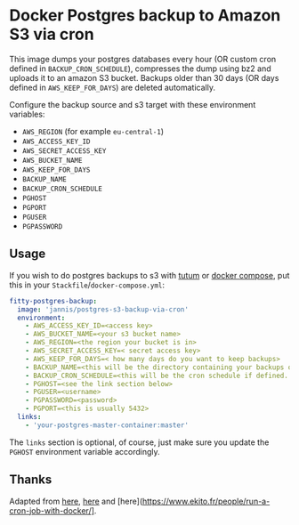 # Docker Postgres backup to Amazon S3 via cron

This image dumps your postgres databases every hour (OR custom cron defined in `BACKUP_CRON_SCHEDULE`),
compresses the dump using bz2 and uploads it to an
amazon S3 bucket. Backups older than 30 days (OR days defined in `AWS_KEEP_FOR_DAYS`) are
deleted automatically.

Configure the backup source and s3 target with these environment
variables:

- `AWS_REGION` (for example `eu-central-1`)
- `AWS_ACCESS_KEY_ID`
- `AWS_SECRET_ACCESS_KEY`
- `AWS_BUCKET_NAME`
- `AWS_KEEP_FOR_DAYS`
- `BACKUP_NAME`
- `BACKUP_CRON_SCHEDULE`
- `PGHOST`
- `PGPORT`
- `PGUSER`
- `PGPASSWORD`


## Usage

If you wish to do postgres backups to s3 with [tutum](http://tutum.co)
or [docker compose](https://docs.docker.com/compose/), put this in your
`Stackfile`/`docker-compose.yml`:

```yaml
fitty-postgres-backup:
  image: 'jannis/postgres-s3-backup-via-cron'
  environment:
    - AWS_ACCESS_KEY_ID=<access key>
    - AWS_BUCKET_NAME=<your s3 bucket name>
    - AWS_REGION=<the region your bucket is in>
    - AWS_SECRET_ACCESS_KEY=< secret access key>
    - AWS_KEEP_FOR_DAYS=< how many days do you want to keep backups>
    - BACKUP_NAME=<this will be the directory containing your backups on s3>
    - BACKUP_CRON_SCHEDULE=<this will be the cron schedule if defined. Standard value is 1 hour>
    - PGHOST=<see the link section below>
    - PGUSER=<username>
    - PGPASSWORD=<password>
    - PGPORT=<this is usually 5432>
  links:
    - 'your-postgres-master-container:master'
```

The `links` section is optional, of course, just make sure you update the
`PGHOST` environment variable accordingly.


## Thanks

Adapted from [here](https://blog.danivovich.com/2015/07/23/postgres-backups-to-s3-with-docker-and-systemd/), [here](http://blog.oestrich.org/2015/01/pg-to-s3-backup-script/) and [here](https://www.ekito.fr/people/run-a-cron-job-with-docker/].
